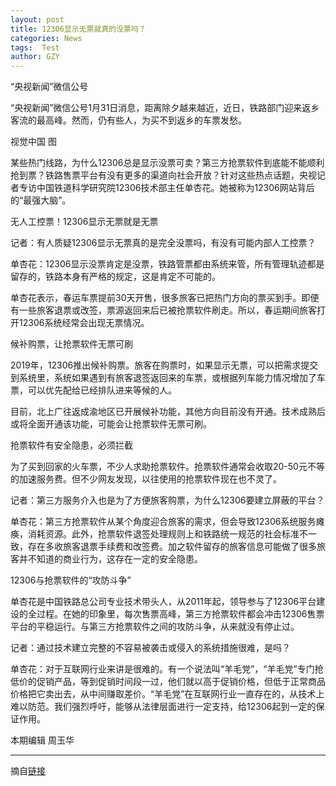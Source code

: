 ```yaml
---
layout: post
title: 12306显示无票就真的没票吗？
categories: News
tags:  Test
author: GZY
---
```


“央视新闻”微信公号

“央视新闻”微信公号1月31日消息，距离除夕越来越近，近日，铁路部门迎来返乡客流的最高峰。然而，仍有些人，为买不到返乡的车票发愁。

视觉中国 图

某些热门线路，为什么12306总是显示没票可卖？第三方抢票软件到底能不能顺利抢到票？铁路售票平台有没有更多的渠道向社会开放？针对这些热点话题，央视记者专访中国铁道科学研究院12306技术部主任单杏花。她被称为12306网站背后的“最强大脑”。

无人工控票！12306显示无票就是无票

记者：有人质疑12306显示无票真的是完全没票吗，有没有可能内部人工控票？

单杏花：12306显示没票肯定是没票，铁路管票都由系统来管，所有管理轨迹都是留存的，铁路本身有严格的规定，这是肯定不可能的。

单杏花表示，春运车票提前30天开售，很多旅客已把热门方向的票买到手。即便有一些旅客退票或改签，票源返回来后已被抢票软件刷走。所以，春运期间旅客打开12306系统经常会出现无票情况。

候补购票，让抢票软件无票可刷

2019年，12306推出候补购票。旅客在购票时，如果显示无票，可以把需求提交到系统里，系统如果遇到有旅客退签返回来的车票，或根据列车能力情况增加了车票，可以优先配给已经排队进来等候的人。

目前，北上广往返成渝地区已开展候补功能，其他方向目前没有开通。技术成熟后或将全面开通该功能，可能会让抢票软件无票可刷。

抢票软件有安全隐患，必须拦截

为了买到回家的火车票，不少人求助抢票软件。抢票软件通常会收取20-50元不等的加速服务费。但不少网友发现，以往使用的抢票软件现在也不灵了。

记者：第三方服务介入也是为了方便旅客购票，为什么12306要建立屏蔽的平台？

单杏花：第三方抢票软件从某个角度迎合旅客的需求，但会导致12306系统服务瘫痪，消耗资源。此外，抢票软件退签处理规则上和铁路统一规范的社会标准不一致，存在多收旅客退票手续费和改签费。加之软件留存的旅客信息可能做了很多旅客并不知道的商业行为，这存在一定的安全隐患。

12306与抢票软件的“攻防斗争”

单杏花是中国铁路总公司专业技术带头人，从2011年起，领导参与了12306平台建设的全过程。在她的印象里，每次售票高峰，第三方抢票软件都会冲击12306售票平台的平稳运行。与第三方抢票软件之间的攻防斗争，从来就没有停止过。

记者：通过技术建立完整的不容易被袭击或侵入的系统措施很难，是吗？

单杏花：对于互联网行业来讲是很难的。有一个说法叫“羊毛党”，“羊毛党”专门抢低价的促销产品，等到促销时间段一过，他们就以高于促销价格，但低于正常商品价格把它卖出去，从中间赚取差价。“羊毛党”在互联网行业一直存在的，从技术上难以防范。我们强烈呼吁，能够从法律层面进行一定支持，给12306起到一定的保证作用。

本期编辑 周玉华

*****

摘自[链接](http://new.qq.com/omn/20190131/20190131A0EQV4.html)